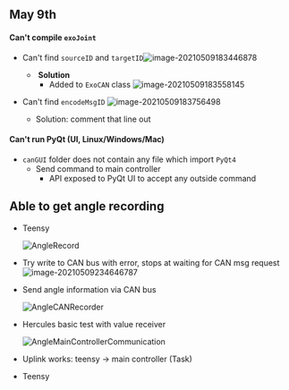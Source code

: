 ## May 9th

#### Can't compile `exoJoint` 

- Can't find `sourceID` and `targetID`![image-20210509183446878](C:\Users\kydn8\AppData\Roaming\Typora\typora-user-images\image-20210509183446878.png)
  - ​	**Solution**
    - Added to `ExoCAN` class
      ![image-20210509183558145](C:\Users\kydn8\AppData\Roaming\Typora\typora-user-images\image-20210509183558145.png)

- Can't find `encodeMsgID`
  ![image-20210509183756498](C:\Users\kydn8\AppData\Roaming\Typora\typora-user-images\image-20210509183756498.png)
  -  Solution: comment that line out



#### Can't run PyQt (UI, Linux/Windows/Mac)

- `canGUI` folder does not contain any file which import `PyQt4`
  - Send command to main controller 
    - API exposed to PyQt UI to accept any outside command 

## Able to get angle recording

- Teensy

  ![AngleRecord](C:\Users\kydn8\Desktop\AngleRecord.gif)

- Try write to CAN bus with error, stops at waiting for CAN msg request
  ![image-20210509234646787](C:\Users\kydn8\AppData\Roaming\Typora\typora-user-images\image-20210509234646787.png)

- Send angle information via CAN bus

  ![AngleCANRecorder](C:\Users\kydn8\Desktop\AngleCANRecorder.gif)

- Hercules basic test with value receiver

  ![AngleMainControllerCommunication](C:\Users\kydn8\Desktop\AngleMainControllerCommunication.gif)





- Uplink works: teensy -> main controller (Task)
- Teensy 